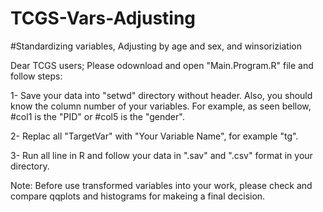 # TCGS-Vars-Adjusting
#Standardizing variables, Adjusting by age and sex, and winsoriziation


Dear TCGS users; 
Please odownload and open "Main.Program.R" file and follow steps: 

1- Save your data into "setwd" directory without header. Also, you should know the column number of your variables. For example, as seen bellow, #col1 is the "PID" or #col5 is the "gender". 

2- Replac all "TargetVar" with "Your Variable Name", for example "tg". 

3- Run all line in R and follow your data in ".sav" and ".csv" format in your directory. 

Note: Before use transformed variables into your work, please check and compare qqplots and histograms for makeing a final decision.
